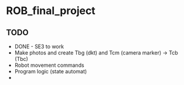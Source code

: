 # ROB_final_project

## TODO
- DONE - SE3 to work
- Make photos and create Tbg (dkt) and Tcm (camera marker) -> Tcb (Tbc)
- Robot movement commands
- Program logic (state automat)
- 
